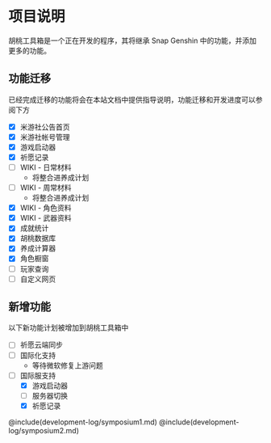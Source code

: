 # 项目说明

胡桃工具箱是一个正在开发的程序，其将继承 Snap Genshin 中的功能，并添加更多的功能。

## 功能迁移

已经完成迁移的功能将会在本站文档中提供指导说明，功能迁移和开发进度可以参阅下方

- [x] 米游社公告首页
- [x] 米游社帐号管理
- [x] 游戏启动器
- [x] 祈愿记录
- [ ] WIKI - 日常材料
  - 将整合进养成计划
- [ ] WIKI - 周常材料
  - 将整合进养成计划
- [x] WIKI - 角色资料
- [x] WIKI - 武器资料
- [x] 成就统计
- [x] 胡桃数据库
- [x] 养成计算器
- [x] 角色橱窗
- [ ] 玩家查询
- [ ] 自定义网页

## 新增功能

以下新功能计划被增加到胡桃工具箱中
- [ ] 祈愿云端同步
- [ ] 国际化支持
  - 等待微软修复上游问题
- [ ] 国际服支持
  - [x] 游戏启动器
  - [ ] 服务器切换
  - [x] 祈愿记录
  
@include(development-log/symposium1.md)
@include(development-log/symposium2.md)